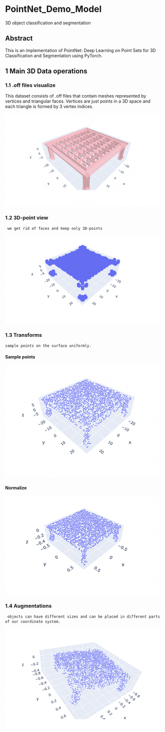 # PointNet_Demo_Model
3D object classification and segmentation 
## Abstract
This is an implementation of PointNet: Deep Learning on Point Sets for 3D Classification and Segmentation using PyTorch.

## 1 Main 3D Data operations


   ### 1.1 .off files visualize

   This dataset consists of .off files that contain meshes represented by vertices and triangular faces. Vertices are just points in a 3D space and each triangle is formed by 3 vertex indices.
   
   <img src="https://raw.githubusercontent.com/chiranthanaprabhath/PointNet_test/main/ScreenShotPng/visualize_with_face.png" width="500">
    
   ### 1.2 3D-point view
   
     we get rid of faces and keep only 3D-points

   <img src="https://raw.githubusercontent.com/chiranthanaprabhath/PointNet_test/main/ScreenShotPng/visualize_without_faces.png" width="500">
   
   ### 1.3 Transforms

    sample points on the surface uniformly.
    
   #### Sample points
   
   <img src="https://raw.githubusercontent.com/chiranthanaprabhath/PointNet_test/main/ScreenShotPng/Transforms.png" width="500">
   
   #### Normalize
   
   <img src="https://raw.githubusercontent.com/chiranthanaprabhath/PointNet_test/main/ScreenShotPng/Normalize.png" width="500">
   

   ### 1.4 Augmentations
   
     objects can have different sizes and can be placed in different parts of our coordinate system.
     
   <img src="https://raw.githubusercontent.com/chiranthanaprabhath/PointNet_test/main/ScreenShotPng/Augmentations.png" width="500">
   

   
